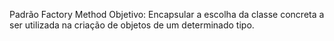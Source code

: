 Padrão Factory Method
Objetivo: Encapsular a escolha da classe concreta a ser utilizada na criação de objetos de um determinado tipo.
